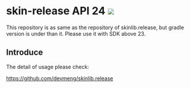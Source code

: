 # skin-release API 24 [![](https://jitpack.io/v/devmeng/skin-release.svg)](https://jitpack.io/#devmeng/skin-release)
This repository is as same as the repository of skinlib.release, but gradle version is under than it.
Please use it with SDK above 23.

## Introduce
The detail of usage please check:

https://github.com/devmeng/skinlib.release

